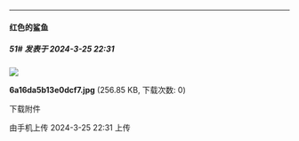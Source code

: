 ﻿
*****

####  红色的鲨鱼  
##### 51#       发表于 2024-3-25 22:31

<img src="https://img.saraba1st.com/forum/202403/25/223127w8a36wxzg8w59hxw.jpg" referrerpolicy="no-referrer">

<strong>6a16da5b13e0dcf7.jpg</strong> (256.85 KB, 下载次数: 0)

下载附件

由手机上传
2024-3-25 22:31 上传

